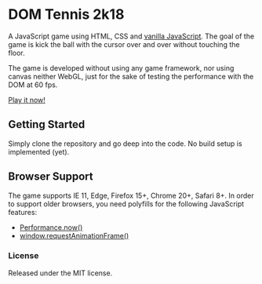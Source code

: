 # DOM Tennis 2k18
A JavaScript game using HTML, CSS and  [vanilla JavaScript](http://vanilla-js.com/). The goal of
the game is kick the ball with the cursor over and over without touching the floor.

The game is developed without using any game framework, nor using canvas neither WebGL, just for
the sake of testing the performance with the DOM at 60 fps.

[Play it now!]()

## Getting Started
Simply clone the repository and go deep into the code. No build setup is implemented (yet).

## Browser Support
The game supports IE 11, Edge, Firefox 15+, Chrome 20+, Safari 8+.
In order to support older browsers, you need polyfills for the following JavaScript features:

- [Performance.now()](https://developer.mozilla.org/en-US/docs/Web/API/Performance/now)
- [window.requestAnimationFrame()](https://developer.mozilla.org/en-US/docs/Web/API/window/requestAnimationFrame)

### License
Released under the MIT license.
